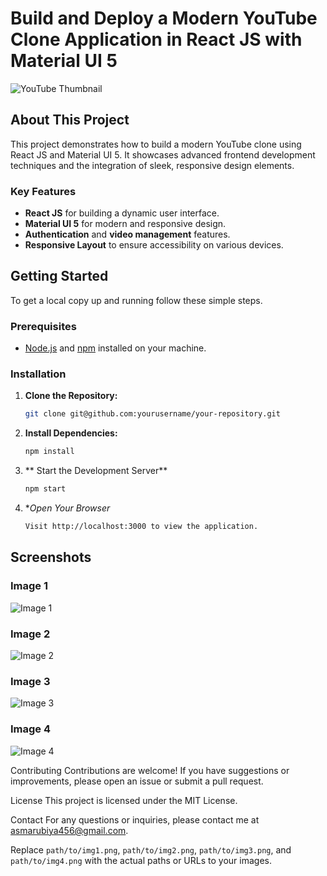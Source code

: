 # Build and Deploy a Modern YouTube Clone Application in React JS with Material UI 5

![YouTube Thumbnail](https://i.ibb.co/4R5RkmW/Thumbnail-5.png)

## About This Project

This project demonstrates how to build a modern YouTube clone using React JS and Material UI 5. It showcases advanced frontend development techniques and the integration of sleek, responsive design elements.

### Key Features

- **React JS** for building a dynamic user interface.
- **Material UI 5** for modern and responsive design.
- **Authentication** and **video management** features.
- **Responsive Layout** to ensure accessibility on various devices.

## Getting Started

To get a local copy up and running follow these simple steps.

### Prerequisites

- [Node.js](https://nodejs.org/) and [npm](https://www.npmjs.com/) installed on your machine.

### Installation

1. **Clone the Repository:**

   ```bash
   git clone git@github.com:yourusername/your-repository.git

2. **Install Dependencies:**

   ```bash
   npm install

3. ** Start the Development Server**

   ```bash
   npm start

3. **Open Your Browser*

   ```bash
   Visit http://localhost:3000 to view the application.
## Screenshots

### Image 1

![Image 1](path/to/img1.png)

### Image 2

![Image 2](path/to/img2.png)

### Image 3

![Image 3](path/to/img3.png)

### Image 4

![Image 4](path/to/img4.png)


Contributing
Contributions are welcome! If you have suggestions or improvements, please open an issue or submit a pull request.

License
This project is licensed under the MIT License.

Contact
For any questions or inquiries, please contact me at asmarubiya456@gmail.com.

Replace `path/to/img1.png`, `path/to/img2.png`, `path/to/img3.png`, and `path/to/img4.png` with the actual paths or URLs to your images.


